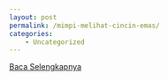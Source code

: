 ```yaml
---
layout: post
permalink: /mimpi-melihat-cincin-emas/
categories:
    - Uncategorized
---
```


[Baca Selengkapnya](/02)